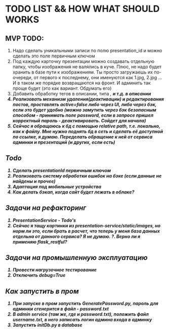 # TODO LIST && HOW WHAT SHOULD WORKS
## MVP TODO:
1. Надо сделать уникальными записи по полю presentation_id и можно сделать это поле первичным ключом
2. Под каждую карточку презентации можно создавать отдельную папку, чтобы изображения не валялись в куче. Плюс, не надо будет хранить в базе пути к изображениям. Ты просто загружаешь их по-очереди, от первого к последнему, они именуются как 1.jpg, 2.jpg ... И в таком же порядке возвращаются на фронт. И админить так проще будет (это как вариант. Обдумать его)
3. Добавить обработку тегов в описании, типа <i>, <b> и т.д. в описании
4. Реализовать механизм удаления(деактивации) и редактирования постов, проставлять active=false либо через UI, либо через бэк, если это будет удобно (можно замутить через бэк безопасным способом - принимать поле password, если в запросе пришел корректный пароль - деактивировать. Сойдет для начала)
5. Сейчас я обращаюсь к бд с помощью relative path, т.е. локально, как к файлу. Мне нужно поднять бд в сеть и сделать её доступной по ссылке, я думаю. Переделать обращение к ней от сервиса админки и презентаций (и других, если есть)


## Todo
1. Сделать presentationId первичным ключом
2. Реализовать систему обработки ошибок на бэке (если данные не найдены и прочее)
3. Адаптация под мобильные устройства
4. Как делать бэкап, когда сайт будет лежать в облаке?

## Задачи на рефакторинг
1. PresentationService - Todo's
2. Сейчас я тащу картинки из presentation-service/static/images, но норм ли это, если брать в расчет, что теперь у меня база данных отдельна от данного сервиса? Я не думаю.
?. Верно ли я применяю flask_restful?

## Задачи на промышленную эксплуатацию
1. Провести нагрузочное тестирование
2. Отключить debug=True

## Как запустить в пром
1. При запуске в пром запустить GeneratePassword.py, пароль для админки сгенерится в файл - password.txt
2. В admin service (там же, где и password.txt), положить файл username.txt, в него записать логин админа входа в админку
3. Запустить initDb.py в database